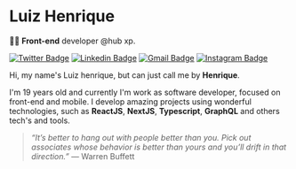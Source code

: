 # Luiz Henrique
👨‍💻 **Front-end** developer @hub xp.


[![Twitter Badge](https://img.shields.io/badge/Twitter-1DA1F2?style=for-the-badge&logo=twitter&logoColor=white)](https://twitter.com/lui7henrique)
[![Linkedin Badge](https://img.shields.io/badge/LinkedIn-0077B5?style=for-the-badge&logo=linkedin&logoColor=white)](https://www.linkedin.com/in/luiz-henrique7/)
[![Gmail Badge](https://img.shields.io/badge/Gmail-D14836?style=for-the-badge&logo=gmail&logoColor=white)](mailto:7henrique18@gmail.com)
[![Instagram Badge](https://img.shields.io/badge/Instagram-E4405F?style=for-the-badge&logo=instagram&logoColor=white)](https://www.instagram.com/lui7henrique/)


Hi, my name's Luiz henrique, but can just call me by **Henrique**. 

I'm 19 years old and currently I'm work as software developer, focused on front-end and mobile. I develop amazing projects using wonderful technologies, such as **ReactJS**, **NextJS**, **Typescript**, **GraphQL** and others tech's and tools. 


> _“It’s better to hang out with people better than you. Pick out associates whose behavior is better than yours and you’ll drift in that direction.”_
― Warren Buffett
